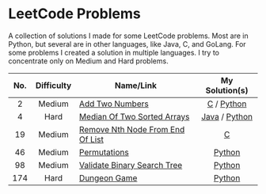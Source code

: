 # LeetCode Problems

A collection of solutions I made for some LeetCode problems.  Most are in Python, but several are in other languages, like Java, C, and GoLang.  For some problems I created a solution in multiple languages.  I try to concentrate only on Medium and Hard problems.

| No. | Difficulty | Name/Link | My Solution(s) |
|:---:|:----------:| --------- | :-------------:|
|  2  |   Medium   | [Add Two Numbers](https://leetcode.com/problems/add-two-numbers/) | [C](https://github.com/stpride/challenges/blob/main/leetcode/002/c/solution.c) / [Python](https://github.com/stpride/challenges/blob/main/leetcode/002/python/solution.py) |
|  4  |    Hard    | [Median Of Two Sorted Arrays](https://leetcode.com/problems/median-of-two-sorted-arrays/) | [Java](https://github.com/stpride/challenges/blob/main/leetcode/004/java/Solution.java) / [Python](https://github.com/stpride/challenges/blob/main/leetcode/004/python/solution.py) |
| 19  |   Medium   | [Remove Nth Node From End Of List](https://leetcode.com/problems/remove-nth-node-from-end-of-list/) | [C](https://github.com/stpride/challenges/blob/main/leetcode/019/c/solution.c) |
| 46  |   Medium   | [Permutations](https://leetcode.com/problems/permutations/) | [Python](https://github.com/stpride/challenges/blob/main/leetcode/046/pythonc/solution.py) |
| 98  |   Medium   | [Validate Binary Search Tree](https://leetcode.com/problems/validate-binary-search-tree/) | [Python](https://github.com/stpride/challenges/blob/main/leetcode/098/pythonc/solution.py) |
| 174 |    Hard    | [Dungeon Game](https://leetcode.com/problems/dungeon-game/) | [Python](https://github.com/stpride/challenges/blob/main/leetcode/174/python/solution.py) |


